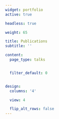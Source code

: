 ```yaml
---
widget: portfolio
active: true

headless: true

weight: 65

title: Publications
subtitle: ''

content:
  page_type: talks


  filter_default: 0


design:
  columns: '4'

  view: 4

  flip_alt_rows: false
---
```

